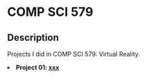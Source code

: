 # COMP SCI 579

## Description
<p> Projects I did in COMP SCI 579: Virtual Reality.
  <li> <b>Project 01: <a href="https://github.com/arunike/CS579" target="blank">xxx</a> </b> </li> 
</p>
